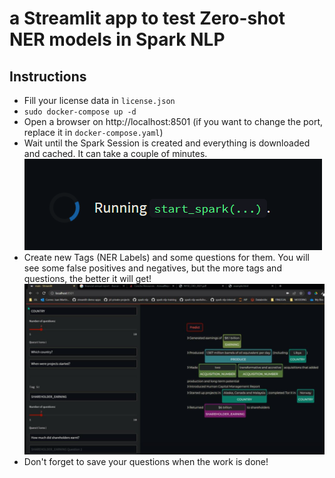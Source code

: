 # a Streamlit app to test Zero-shot NER models in Spark NLP

## Instructions
- Fill your license data in `license.json`
- `sudo docker-compose up -d`
- Open a browser on http://localhost:8501 (if you want to change the port, replace it in `docker-compose.yaml`)
- Wait until the Spark Session is created and everything is downloaded and cached. It can take a couple of minutes.
![img_1.png](img_1.png)
- Create new Tags (NER Labels) and some questions for them. You will see some false positives and negatives, but the more tags and questions, the better it will get!
![ZeroShotNER](img.png)
- Don't forget to save your questions when the work is done!